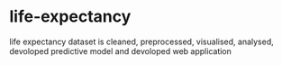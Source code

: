 # life-expectancy
life expectancy dataset is cleaned, preprocessed, visualised, analysed, devoloped predictive model and devoloped web application
